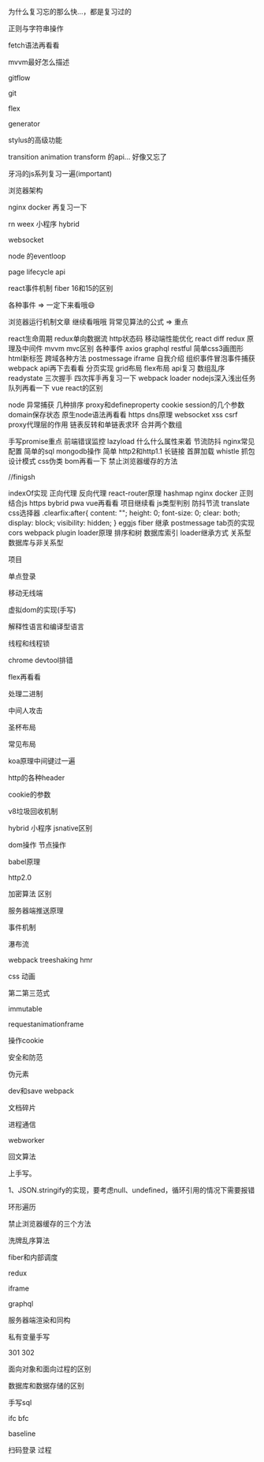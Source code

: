 为什么复习忘的那么快...，都是复习过的

正则与字符串操作

fetch语法再看看

mvvm最好怎么描述

gitflow

git 

flex

generator

stylus的高级功能

transition animation transform 的api... 好像又忘了

牙冯的js系列复习一遍(important)

浏览器架构

nginx docker 再复习一下

rn weex 小程序 hybrid

websocket

node 的eventloop

page lifecycle api

react事件机制  fiber 16和15的区别 

各种事件 => 一定下来看哦😄


浏览器运行机制文章 继续看哦哦
背常见算法的公式 => 重点 


react生命周期
redux单向数据流
http状态码
移动端性能优化
react diff 
redux 原理及中间件
mvvm mvc区别
各种事件
axios
graphql restful
简单css3画图形
html新标签
跨域各种方法 postmessage iframe
自我介绍
组织事件冒泡事件捕获
webpack api再下去看看
分页实现
grid布局 flex布局 api复习
数组乱序
readystate
三次握手 四次挥手再复习一下
webpack loader
nodejs深入浅出任务队列再看一下
vue react的区别


node 异常捕获
几种排序
proxy和defineproperty
cookie session的几个参数 domain保存状态
原生node语法再看看
https dns原理 websocket
xss 
csrf
proxy代理层的作用
链表反转和单链表求环
合并两个数组

手写promise重点
前端错误监控
lazyload 什么什么属性来着
节流防抖
nginx常见配置
简单的sql
mongodb操作 简单
http2和http1.1
长链接
首屏加载
whistle 抓包
设计模式
css伪类
bom再看一下
禁止浏览器缓存的方法

//finigsh

indexOf实现
正向代理 反向代理 
react-router原理
hashmap
nginx
docker
正则结合js
https
bybrid
pwa
vue再看看
项目继续看
js类型判别
防抖节流
translate
css选择器
.clearfix:after{
  content: "";
  height: 0;
  font-size: 0;
  clear: both;
  display: block;
  visibility: hidden;
}
eggjs
fiber
继承
postmessage
tab页的实现
cors
webpack plugin loader原理
排序和树
数据库索引
loader继承方式
关系型数据库与非关系型


项目




单点登录

移动无线端

虚拟dom的实现(手写)

解释性语言和编译型语言

线程和线程锁

chrome devtool排错

flex再看看

处理二进制

中间人攻击

圣杯布局

常见布局

koa原理中间键过一遍

http的各种header

cookie的参数

v8垃圾回收机制

hybrid 小程序 jsnative区别

dom操作 节点操作

babel原理

http2.0

加密算法 区别

服务器端推送原理

事件机制

瀑布流

webpack treeshaking hmr

css 动画

第二第三范式

immutable

requestanimationframe

操作cookie

安全和防范

伪元素

dev和save webpack

文档碎片

进程通信

webworker

回文算法

上手写。

1、JSON.stringify的实现，要考虑null、undefined，循环引用的情况下需要报错

环形遍历

禁止浏览器缓存的三个方法

洗牌乱序算法

fiber和内部调度

redux

iframe

graphql

服务器端渲染和同构

私有变量手写

301 302

面向对象和面向过程的区别

数据库和数据存储的区别

手写sql

ifc bfc

baseline

扫码登录 过程